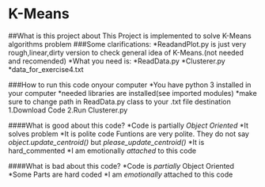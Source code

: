 # K-Means

##What is this project about
This Project is implemented to solve K-Means algorithms problem
###Some clarifications:
*ReadandPlot.py is just very rough,linear,dirty version to check general idea of K-Means.(not needed and recomended)
*What you need is: 
    *ReadData.py 
    *Clusterer.py 
    *data_for_exercise4.txt
 
###How to run this code onyour computer
*You have python 3 installed in your computer
*needed libraries are installed(see imported modules)
*make sure to change path in ReadData.py class to your .txt file destination
1.Download Code
2.Run Clusterer.py

  
####What is good about this code?
*Code is partially _Object Oriented_
*It solves problem
*It is polite code
 Funtions are very polite. They do not  say _object.update_centroid()_ but _please_update_centroid()_
*It is hard_commented
*I am emotionally  _attached_ to this code

####What is bad about this code?
*Code is _partially_ Object Oriented
*Some Parts are hard coded
*I am _emotionally_  attached to this code


